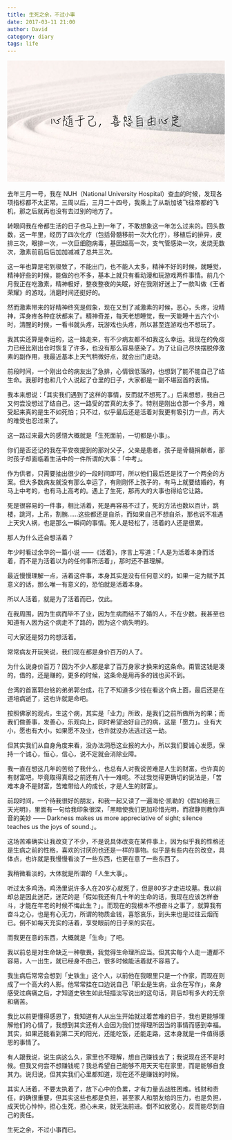 ```yaml
---
title: 生死之余，不过小事
date: 2017-03-11 21:00
author: David
category: diary
tags: life
---
```


![](/images/wp_weixin_public/心随于己，喜怒自由心定.jpg)

去年三月一号，我在 NUH（National University Hospital）查血的时候，发现各项指标都不太正常。三周以后，三月二十四号，我乘上了从新加坡飞往帝都的飞机，那之后就再也没有去过别的地方了。

转眼间我在帝都生活的日子也马上到一年了，不敢想象这一年怎么过来的。回头数数，这一年里，经历了四次化疗（包括骨髓移前一次大化疗），移植后的排异，皮排三次，眼排一次，一次巨细胞病毒，基因超高一次，支气管感染一次，发烧无数次，激素前前后后加加减减了总共三次。

这一年也算是宅到极致了，不能出门，也不能人太多，精神不好的时候，就睡觉，精神好些的时候，能做的也不多，基本上就只有看动漫和玩游戏两件事情。前几个月我正在吃激素，精神极好，整夜整夜的失眠，好在我刚好迷上了一款叫做《王者荣耀》的游戏，消磨时间还挺好的。

然而激素带来的好精神终究是假象，现在又到了减激素的时候，恶心，头疼，没精神，浑身疼各种症状都来了。精神奇差，每天老想睡觉，我一天能睡十五六个小时，清醒的时候，一看书就头疼，玩游戏也头疼，所以甚至连游戏也不想玩了。

我其实还算是幸运的，这一路走来，有不少病友都不如我这么幸运。我现在的免疫力已经比刚出仓时恢复了许多，也没有那么容易感染了。为了让自己尽快摆脱停激素的副作用，我最近基本上天气稍微好点，就会出门走动。


前段时间，一个刚出仓的病友出了急排，心情很低落的，也想到了能不能自己了结生命。我那时也和几个人说起了仓里的日子，大家都是一副不堪回首的表情。

我本来想说：「其实我们遇到了这样的事情，反而就不想死了。」后来想想，我自己又何尝没想过了结自己，这一路受的苦真的太多了。特别是刚出仓那一个多月，难受起来真的是生不如死怕；只不过，似乎最后还是活着对我更有吸引力一点，再大的难受也忍过来了。

这一路过来最大的感悟大概就是「生死面前，一切都是小事」。

你们是否还记的我在平安夜提到的那对父子，父亲是患者，孩子是骨髓捐献者，那时孩子却面临着生活中的一件所谓的大事：「中考」。

作为供者，只需要抽出很少的一段时间即可，所以他们最后还是找了一个两全的方案。但大多数病友就没有那么幸运了，有刚刚怀上孩子的，有马上就要结婚的，有马上中考的，也有马上高考的。遇上了生死，那再大的大事也得给它让路。

死是很容易的一件事，相比活着，死是再容易不过了，死的方法也数以百计，跳楼，跳河，上吊，割腕......这些都还是自杀，而如果自己不想自杀，那也说不准遇上天灾人祸，也是那么一瞬间的事情。死人是轻松了，活着的人还是很累。

那人为什么还会想活着？

年少时看过余华的一篇小说 ——《活着》，序言上写道：「人是为活着本身而活着，而不是为活着以为的任何事所活着」，那时还不甚理解。

最近慢慢理解一点，活着这件事，本身其实是没有任何意义的，如果一定为赋予其意义的话，那么唯一有意义的，恐怕就是活着本身。

所以人活着，就是为了活着而已，仅此。

在我周围，因为生病而毕不了业，因为生病而结不了婚的人，不在少数。我甚至也知道有人因为这个病走不了路的，因为这个病失明的。

可大家还是努力的想活着。

常常病友开玩笑说，我们现在都是身价百万的人了。

为什么说身价百万？因为不少人都是拿了百万身家才换来的这条命。甭管这钱是凑的，借的，还是赚的，更多的时候，这条命是用再多的钱也买不到。

台湾的首富郭台铭的弟弟郭台成，花了不知道多少钱在看这个病上面，最后还是在道培病逝了，这也许就是命吧。

按照佛家的观点，生这个病，其实是「业力」所致，是我们之前所做所为的果；而我们做善事，发善心，乐观向上，同时希望治好自己的病，这是「愿力」。业有大小，愿也有大小，如果愿不及业，也许就没办法逃过这一劫。

但其实我们从自身角度来看，没办法洞悉这业报的大小，所以我们要诚心发愿，保持一个诚心，恒心，信心，说不定就会消除业障。


我一直在想这几年的苦给了我什么，也总有人对我说苦难是人生的财富。也许真的有财富吧，毕竟取得真经之前还有八十一难呢。不过我觉得更确切的说法是，「苦难本身不是财富，苦难带给人的成长，才是人生的财富」。

前段时间，一个待我很好的朋友，和我一起又读了一遍海伦·凯勒的《假如给我三天光明》，里面有一句给我印象很深，「黑暗使我们更加珍惜光明，而寂静则教你声音的美妙 —— Darkness makes us more appreciative of sight; silence teaches us the joys of sound.」。

这场苦难确实让我改变了不少，不是说具体改变在某件事上，因为似乎我的性格还是生病之前的性格，喜欢的讨厌的也还是一样的事物。似乎是有些内在的改变，具体点，也许就是我慢慢看淡了一些东西，也更在意了一些东西了。

我稍微看淡的，大体就是所谓的「人生大事」。

听过太多鸡汤，鸡汤里说许多人在20岁心就死了，但是80岁才走进坟墓。我以前却总是因此迷茫，迷茫的是「假如我还有几十年的生命的话，我现在应该怎样奋斗，才能在年老的时候不悔此生？」。而现在的我根本不想奋斗之事了，就算我有奋斗之心，也是有心无力，所谓的物质金钱，喜怒哀乐，到头来也是过往云烟而已。倒不如每天充实的活着，享受眼前的日子来的实在。

而我更在意的东西，大概就是「生命」了吧。

我以前总是对生命缺乏一种敬畏，我觉得生命理所应当。但其实每个人走一遭都不容易，人一出生，就已经身不由己，很多时候能活着就不容易了。

我生病后常常会想到「史铁生」这个人，以前他在我眼里只是一个作家，而现在则成了一个高大的人影。他常常挂在口边说自己「职业是生病，业余在写作」，亲身感受过病痛之后，才知道史铁生如此轻描淡写说出的这句话，背后却有多大的无奈和痛苦。

我比以前更懂得感恩了，我知道有人从出生开始就过着苦难的日子，我也更能够理解他们的心情了，我想到其实还有人会因为我们觉得理所因当的事情而感到幸福。其实，如果还能看到第二天的阳光，还能吃饭，还能走路，这本身就是一件值得感恩的事情了。

有人跟我说，说生病这么久，家里也不理解，想自己赚钱去了；我说现在还不是时候。但我又何尝不想赚钱呢？我总希望自己能够不用天天宅在家里，而是能够自食其力。说归说，但其实我们心里都知道，现在还不是赚钱的时候。

其实人活着，不要太执着了，放下心中的负累，才有力量去战胜困难。钱财和责任，的确很重要，但其实这些也都是负担，甚至家人和朋友给的压力，也是负担，成天忧心忡忡，担心生死，担心未来，就无法前进。倒不如放宽心，反而能尽到自己的责任。

生死之余，不过小事而已。
